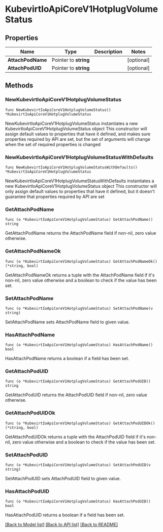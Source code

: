 # KubevirtIoApiCoreV1HotplugVolumeStatus

## Properties

Name | Type | Description | Notes
------------ | ------------- | ------------- | -------------
**AttachPodName** | Pointer to **string** |  | [optional] 
**AttachPodUID** | Pointer to **string** |  | [optional] 

## Methods

### NewKubevirtIoApiCoreV1HotplugVolumeStatus

`func NewKubevirtIoApiCoreV1HotplugVolumeStatus() *KubevirtIoApiCoreV1HotplugVolumeStatus`

NewKubevirtIoApiCoreV1HotplugVolumeStatus instantiates a new KubevirtIoApiCoreV1HotplugVolumeStatus object
This constructor will assign default values to properties that have it defined,
and makes sure properties required by API are set, but the set of arguments
will change when the set of required properties is changed

### NewKubevirtIoApiCoreV1HotplugVolumeStatusWithDefaults

`func NewKubevirtIoApiCoreV1HotplugVolumeStatusWithDefaults() *KubevirtIoApiCoreV1HotplugVolumeStatus`

NewKubevirtIoApiCoreV1HotplugVolumeStatusWithDefaults instantiates a new KubevirtIoApiCoreV1HotplugVolumeStatus object
This constructor will only assign default values to properties that have it defined,
but it doesn't guarantee that properties required by API are set

### GetAttachPodName

`func (o *KubevirtIoApiCoreV1HotplugVolumeStatus) GetAttachPodName() string`

GetAttachPodName returns the AttachPodName field if non-nil, zero value otherwise.

### GetAttachPodNameOk

`func (o *KubevirtIoApiCoreV1HotplugVolumeStatus) GetAttachPodNameOk() (*string, bool)`

GetAttachPodNameOk returns a tuple with the AttachPodName field if it's non-nil, zero value otherwise
and a boolean to check if the value has been set.

### SetAttachPodName

`func (o *KubevirtIoApiCoreV1HotplugVolumeStatus) SetAttachPodName(v string)`

SetAttachPodName sets AttachPodName field to given value.

### HasAttachPodName

`func (o *KubevirtIoApiCoreV1HotplugVolumeStatus) HasAttachPodName() bool`

HasAttachPodName returns a boolean if a field has been set.

### GetAttachPodUID

`func (o *KubevirtIoApiCoreV1HotplugVolumeStatus) GetAttachPodUID() string`

GetAttachPodUID returns the AttachPodUID field if non-nil, zero value otherwise.

### GetAttachPodUIDOk

`func (o *KubevirtIoApiCoreV1HotplugVolumeStatus) GetAttachPodUIDOk() (*string, bool)`

GetAttachPodUIDOk returns a tuple with the AttachPodUID field if it's non-nil, zero value otherwise
and a boolean to check if the value has been set.

### SetAttachPodUID

`func (o *KubevirtIoApiCoreV1HotplugVolumeStatus) SetAttachPodUID(v string)`

SetAttachPodUID sets AttachPodUID field to given value.

### HasAttachPodUID

`func (o *KubevirtIoApiCoreV1HotplugVolumeStatus) HasAttachPodUID() bool`

HasAttachPodUID returns a boolean if a field has been set.


[[Back to Model list]](../README.md#documentation-for-models) [[Back to API list]](../README.md#documentation-for-api-endpoints) [[Back to README]](../README.md)


